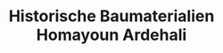 ---
title: "Historische Baumaterialien Homayoun Ardehali"
url: /muenchen/historische-baumaterialien-homayoun-ardehali/
shop: Antiquitäten
---